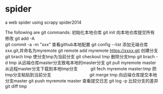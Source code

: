 spider
======

a web spider using scrapy 
spider2014

The following are git commands:
初始化本地仓库  git init
向本地仓库提交所有修改  git add -A     
git commit -a -m "xxx" 
查看github本地配置   git config --list
添加无端仓库xxx.git,并命名为myremote   git remote add myremote https://xxxx.git
创建分支　　　　  git brach tmp
使分支tmp为当前分支          git checkout tmp
删除分支tmp            git brach -d tmp
从远端仓库master分支致电本地的master分支  git pull myremote master
从远程master分支下载到本地tmp分支　　　git fech myremote master:tmp
把tmp分支粘贴到当前分支　　　　　　　　　git merge tmp
向远端仓库提交本地分支master   git push myremote master
查看提交日志 git log -p 
比较分支的差异git diff tmp 

